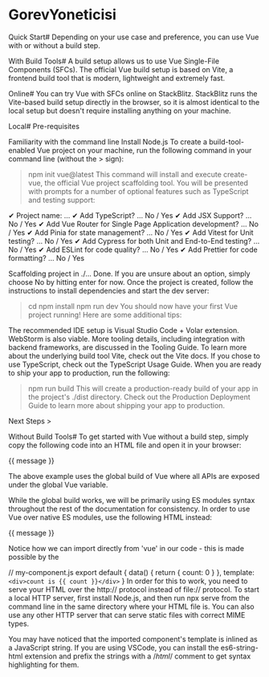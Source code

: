 # GorevYoneticisi
Quick Start#
Depending on your use case and preference, you can use Vue with or without a build step.

With Build Tools#
A build setup allows us to use Vue Single-File Components (SFCs). The official Vue build setup is based on Vite, a frontend build tool that is modern, lightweight and extremely fast.

Online#
You can try Vue with SFCs online on StackBlitz. StackBlitz runs the Vite-based build setup directly in the browser, so it is almost identical to the local setup but doesn't require installing anything on your machine.

Local#
Pre-requisites

Familiarity with the command line
Install Node.js
To create a build-tool-enabled Vue project on your machine, run the following command in your command line (without the > sign):

> npm init vue@latest
This command will install and execute create-vue, the official Vue project scaffolding tool. You will be presented with prompts for a number of optional features such as TypeScript and testing support:

✔ Project name: … <your-project-name>
✔ Add TypeScript? … No / Yes
✔ Add JSX Support? … No / Yes
✔ Add Vue Router for Single Page Application development? … No / Yes
✔ Add Pinia for state management? … No / Yes
✔ Add Vitest for Unit testing? … No / Yes
✔ Add Cypress for both Unit and End-to-End testing? … No / Yes
✔ Add ESLint for code quality? … No / Yes
✔ Add Prettier for code formatting? … No / Yes

Scaffolding project in ./<your-project-name>...
Done.
If you are unsure about an option, simply choose No by hitting enter for now. Once the project is created, follow the instructions to install dependencies and start the dev server:

> cd <your-project-name>
> npm install
> npm run dev
You should now have your first Vue project running! Here are some additional tips:

The recommended IDE setup is Visual Studio Code + Volar extension. WebStorm is also viable.
More tooling details, including integration with backend frameworks, are discussed in the Tooling Guide.
To learn more about the underlying build tool Vite, check out the Vite docs.
If you chose to use TypeScript, check out the TypeScript Usage Guide.
When you are ready to ship your app to production, run the following:

> npm run build
This will create a production-ready build of your app in the project's ./dist directory. Check out the Production Deployment Guide to learn more about shipping your app to production.

Next Steps >

Without Build Tools#
To get started with Vue without a build step, simply copy the following code into an HTML file and open it in your browser:

<script src="https://unpkg.com/vue@3"></script>

<div id="app">{{ message }}</div>

<script>
  Vue.createApp({
    data() {
      return {
        message: 'Hello Vue!'
      }
    }
  }).mount('#app')
</script>
The above example uses the global build of Vue where all APIs are exposed under the global Vue variable.

While the global build works, we will be primarily using ES modules syntax throughout the rest of the documentation for consistency. In order to use Vue over native ES modules, use the following HTML instead:

<script type="importmap">
  {
    "imports": {
      "vue": "https://unpkg.com/vue@3/dist/vue.esm-browser.js"
    }
  }
</script>

<div id="app">{{ message }}</div>

<script type="module">
  import { createApp } from 'vue'

  createApp({
    data() {
      return {
        message: 'Hello Vue!'
      }
    }
  }).mount('#app')
</script>
Notice how we can import directly from 'vue' in our code - this is made possible by the <script type="importmap"> block, leveraging a native browser feature called Import Maps. Import maps are currently only available in Chromium-based browsers, so we recommend using Chrome or Edge during the learning process. If your preferred browser does not support import maps yet, you can polyfill it with es-module-shims.

You can add entries for other dependencies to the import map - just make sure they point to the ES modules version of the library you intend to use.

Not for production

The import-maps-based setup is meant for learning only - if you intend to use Vue without build tools in production, make sure to check out the Production Deployment Guide.

Serving over HTTP#
As we dive deeper into the guide, we may need to split our code into separate JavaScript files so that they are easier to manage. For example:

<!-- index.html -->
<script type="module">
  import { createApp } from 'vue'
  import MyComponent from './my-component.js'

  createApp(MyComponent).mount('#app')
</script>
// my-component.js
export default {
  data() {
    return { count: 0 }
  },
  template: `<div>count is {{ count }}</div>`
}
In order for this to work, you need to serve your HTML over the http:// protocol instead of file:// protocol. To start a local HTTP server, first install Node.js, and then run npx serve from the command line in the same directory where your HTML file is. You can also use any other HTTP server that can serve static files with correct MIME types.

You may have noticed that the imported component's template is inlined as a JavaScript string. If you are using VSCode, you can install the es6-string-html extension and prefix the strings with a /*html*/ comment to get syntax highlighting for them.
